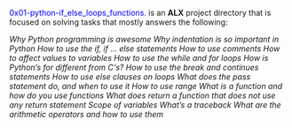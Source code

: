 <span style="color:blue;">0x01-python-if_else_loops_functions.</span> 
is an **ALX** project directory that is focused on solving tasks that mostly answers the following:

*Why Python programming is awesome*
*Why indentation is so important in Python*
*How to use the if, if ... else statements*
*How to use comments*
*How to affect values to variables*
*How to use the while and for loops*
*How is Python’s for different from C‘s?*
*How to use the break and continues statements*
*How to use else clauses on loops*
*What does the pass statement do, and when to use it*
*How to use range*
*What is a function and how do you use functions*
*What does return a function that does not use any return statement*
*Scope of variables*
*What’s a traceback*
*What are the arithmetic operators and how to use them*
